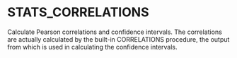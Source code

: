 # STATS_CORRELATIONS
Calculate Pearson correlations and confidence intervals.
The correlations are actually calculated by the built-in CORRELATIONS
procedure, the output from which is used in calculating the confidence
intervals.